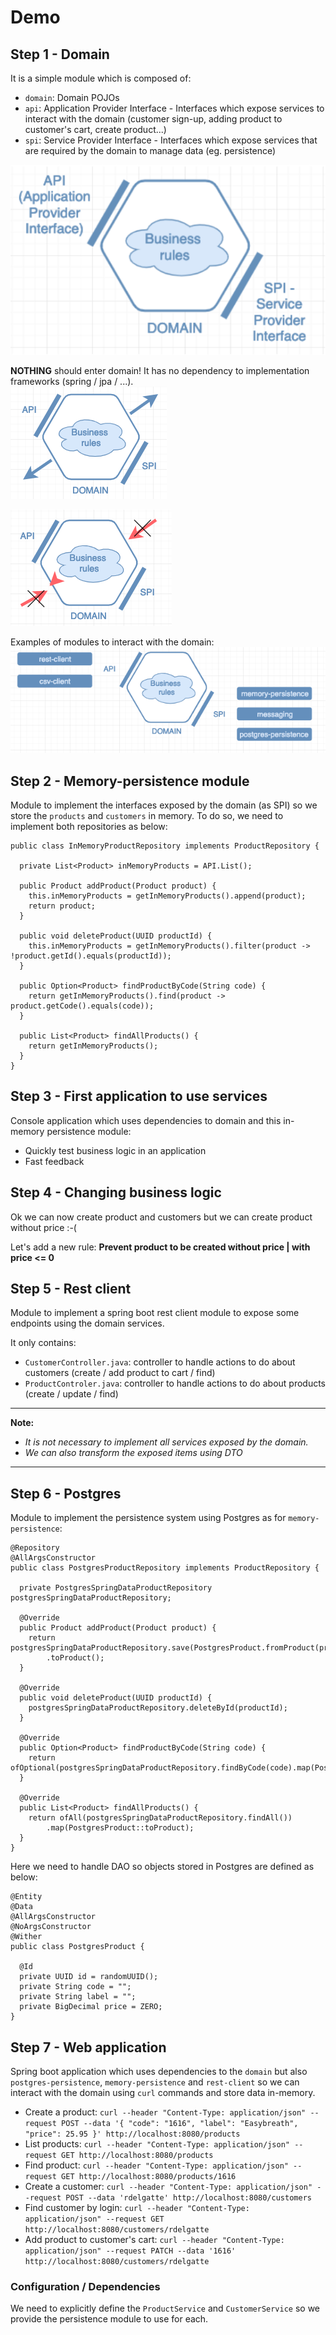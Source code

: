 # Demo

## Step 1 - Domain

It is a simple module which is composed of:
- `domain`: Domain POJOs
- `api`: Application Provider Interface - Interfaces which expose services to interact with the domain (customer sign-up, adding product to customer's cart, create product...)
- `spi`: Service Provider Interface - Interfaces which expose services that are required by the domain to manage data (eg. persistence)

![Hexagonal schema](hexagonal-1.png)

**NOTHING** should enter domain! It has no dependency to implementation frameworks (spring / jpa / ...).  
![Hexagonal out flows](hexagonal-2.png)

![Hexagonal forbidden](hexagonal-3.png)

Examples of modules to interact with the domain: 
![Hexagonal schema](hexagonal-4.png)

## Step 2 - Memory-persistence module

Module to implement the interfaces exposed by the domain (as SPI) so we store the `products` and `customers` in memory.
To do so, we need to implement both repositories as below:

``` 
public class InMemoryProductRepository implements ProductRepository {

  private List<Product> inMemoryProducts = API.List();

  public Product addProduct(Product product) {
    this.inMemoryProducts = getInMemoryProducts().append(product);
    return product;
  }

  public void deleteProduct(UUID productId) {
    this.inMemoryProducts = getInMemoryProducts().filter(product -> !product.getId().equals(productId));
  }

  public Option<Product> findProductByCode(String code) {
    return getInMemoryProducts().find(product -> product.getCode().equals(code));
  }

  public List<Product> findAllProducts() {
    return getInMemoryProducts();
  }
}
```

## Step 3 - First application to use services 

Console application which uses dependencies to domain and this in-memory persistence module: 
- Quickly test business logic in an application 
- Fast feedback 

## Step 4 - Changing business logic

Ok we can now create product and customers but we can create product without price :-(

Let's add a new rule: **Prevent product to be created without price | with price <= 0**

## Step 5 - Rest client 

Module to implement a spring boot rest client module to expose some endpoints using the domain services. 

It only contains: 
- `CustomerController.java`: controller to handle actions to do about customers (create / add product to cart / find)
- `ProductControler.java`: controller to handle actions to do about products (create / update / find)

---
**Note:** 
- *It is not necessary to implement all services exposed by the domain.*
- *We can also transform the exposed items using DTO*
---

## Step 6 - Postgres 

Module to implement the persistence system using Postgres as for `memory-persistence`:
```
@Repository
@AllArgsConstructor
public class PostgresProductRepository implements ProductRepository {

  private PostgresSpringDataProductRepository postgresSpringDataProductRepository;

  @Override
  public Product addProduct(Product product) {
    return postgresSpringDataProductRepository.save(PostgresProduct.fromProduct(product))
        .toProduct();
  }

  @Override
  public void deleteProduct(UUID productId) {
    postgresSpringDataProductRepository.deleteById(productId);
  }

  @Override
  public Option<Product> findProductByCode(String code) {
    return ofOptional(postgresSpringDataProductRepository.findByCode(code).map(PostgresProduct::toProduct));
  }

  @Override
  public List<Product> findAllProducts() {
    return ofAll(postgresSpringDataProductRepository.findAll())
        .map(PostgresProduct::toProduct);
  }
}
```

Here we need to handle DAO so objects stored in Postgres are defined as below:

```
@Entity
@Data
@AllArgsConstructor
@NoArgsConstructor
@Wither
public class PostgresProduct {

  @Id
  private UUID id = randomUUID();
  private String code = "";
  private String label = "";
  private BigDecimal price = ZERO;  
}
```

## Step 7 - Web application

Spring boot application which uses dependencies to the `domain` but also `postgres-persistence`, `memory-persistence` and `rest-client` so we can interact with the domain using `curl` commands and store data in-memory.

- Create a product: `curl --header "Content-Type: application/json" --request POST --data '{ "code": "1616", "label": "Easybreath", "price": 25.95 }' http://localhost:8080/products`
- List products: `curl --header "Content-Type: application/json" --request GET http://localhost:8080/products` 
- Find product: `curl --header "Content-Type: application/json" --request GET http://localhost:8080/products/1616` 
- Create a customer: `curl --header "Content-Type: application/json" --request POST --data 'rdelgatte' http://localhost:8080/customers`
- Find customer by login: `curl --header "Content-Type: application/json" --request GET http://localhost:8080/customers/rdelgatte` 
- Add product to customer's cart: `curl --header "Content-Type: application/json" --request PATCH --data '1616' http://localhost:8080/customers/rdelgatte` 

### Configuration / Dependencies
We need to explicitly define the `ProductService` and `CustomerService` so we provide the persistence module to use for each.
